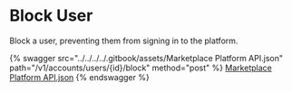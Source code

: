 # Block User

Block a user, preventing them from signing in to the platform.

{% swagger src="../../../../.gitbook/assets/Marketplace Platform API.json" path="/v1/accounts/users/{id}/block" method="post" %}
[Marketplace Platform API.json](<../../../../.gitbook/assets/Marketplace Platform API.json>)
{% endswagger %}
